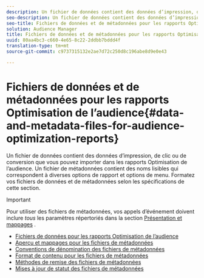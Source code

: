 ```yaml
---
description: Un fichier de données contient des données d’impression, de clic ou de conversion que vous pouvez importer dans les rapports Optimisation de l’audience. Un fichier de métadonnées contient des noms lisibles qui correspondent à diverses options de rapport et options de menu. Formatez vos fichiers de données et de métadonnées selon les spécifications de cette section.
seo-description: Un fichier de données contient des données d’impression, de clic ou de conversion que vous pouvez importer dans les rapports Optimisation de l’audience. Un fichier de métadonnées contient des noms lisibles qui correspondent à diverses options de rapport et options de menu. Formatez vos fichiers de données et de métadonnées selon les spécifications de cette section.
seo-title: Fichiers de données et de métadonnées pour les rapports Optimisation de l’audience
solution: Audience Manager
title: Fichiers de données et de métadonnées pour les rapports Optimisation de l’audience
uuid: 80aa4bc3-c660-4e65-8c22-2ddbb7bddd4f
translation-type: tm+mt
source-git-commit: c9737315132e2ae7d72c250d8c196abe8d9e0e43

---
```



# Fichiers de données et de métadonnées pour les rapports Optimisation de l’audience{#data-and-metadata-files-for-audience-optimization-reports}

Un fichier de données contient des données d’impression, de clic ou de conversion que vous pouvez importer dans les rapports Optimisation de l’audience. Un fichier de métadonnées contient des noms lisibles qui correspondent à diverses options de rapport et options de menu. Formatez vos fichiers de données et de métadonnées selon les spécifications de cette section.

>[!IMPORTANT]
>
>Pour utiliser des fichiers de métadonnées, vos appels d’événement doivent inclure *tous* les paramètres répertoriés dans la section [Présentation et mappages](../../../reporting/audience-optimization-reports/metadata-files-intro/metadata-file-overview.md) .

* [Fichiers de données pour les rapports Optimisation de l’audience](/help/using/reporting/audience-optimization-reports/metadata-files-intro/datafiles-intro.md)
* [Aperçu et mappages pour les fichiers de métadonnées](/help/using/reporting/audience-optimization-reports/metadata-files-intro/metadata-file-overview.md)
* [Conventions de dénomination des fichiers de métadonnées](/help/using/reporting/audience-optimization-reports/metadata-files-intro/metadata-file-names.md)
* [Format de contenu pour les fichiers de métadonnées](/help/using/reporting/audience-optimization-reports/metadata-files-intro/metadata-file-contents.md)
* [Méthodes de remise des fichiers de métadonnées](/help/using/reporting/audience-optimization-reports/metadata-files-intro/metadata-delivery-methods.md)
* [Mises à jour de statut des fichiers de métadonnées](/help/using/reporting/audience-optimization-reports/metadata-files-intro/metadata-update-status.md)




